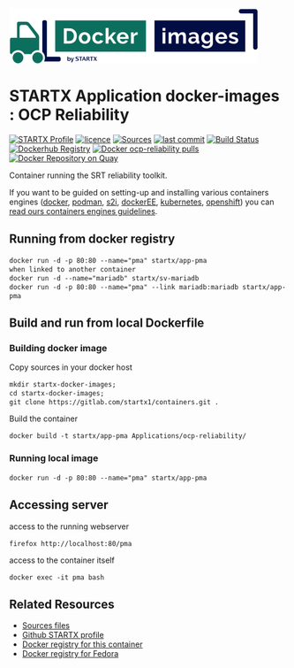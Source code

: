 [![startxfr/docker-images](https://raw.githubusercontent.com/startxfr/docker-images/master/.gitlab/img/logo-small.svg?sanitize=true)](https://gitlab.com/startx1/containers)

# STARTX Application docker-images : OCP Reliability
 
[![STARTX Profile](https://img.shields.io/badge/provider-startx-green.svg)](https://github.com/startxfr) [![licence](https://img.shields.io/github/license/startxfr/docker-images.svg)](https://gitlab.com/startx1/containers) [![Sources](https://img.shields.io/badge/startxfr-docker--images-blue.svg)](https://gitlab.com/startx1/containers/tree/master/Services/ocp-reliability/) [![last commit](https://img.shields.io/github/last-commit/startxfr/docker-images.svg)](https://gitlab.com/startx1/containers) [![Build Status](https://travis-ci.org/startxfr/docker-images.svg?branch=master)](https://travis-ci.org/startxfr/docker-images) [![Dockerhub Registry](https://img.shields.io/docker/build/startx/app-ocp-reliability.svg)](https://hub.docker.com/r/startx/app-ocp-reliability) [![Docker ocp-reliability pulls](https://img.shields.io/docker/pulls/startx/app-ocp-reliability)](https://hub.docker.com/r/startx/app-ocp-reliability) [![Docker Repository on Quay](https://quay.io/repository/startx/ocp-reliability/status "Docker Repository on Quay")](https://quay.io/repository/startx/ocp-reliability)

Container running the SRT reliability toolkit.

If you want to be guided on setting-up and installing various containers engines
([docker](https://github.com/startxfr/containers-engines/blob/master/Docker.md),
[podman](https://github.com/startxfr/containers-engines/blob/master/Podman.md),
[s2i](https://github.com/startxfr/containers-engines/blob/master/S2I.md),
[dockerEE](https://github.com/startxfr/containers-engines/blob/master/DockerEE.md),
[kubernetes](https://github.com/startxfr/containers-engines/blob/master/Kubernetes.md),
[openshift](https://github.com/startxfr/containers-engines/blob/master/Openshift.md))
you can [read ours containers engines guidelines](https://github.com/startxfr/containers-engines).

## Running from docker registry

    docker run -d -p 80:80 --name="pma" startx/app-pma
    when linked to another container
    docker run -d --name="mariadb" startx/sv-mariadb
    docker run -d -p 80:80 --name="pma" --link mariadb:mariadb startx/app-pma

## Build and run from local Dockerfile

### Building docker image

Copy sources in your docker host

    mkdir startx-docker-images;
    cd startx-docker-images;
    git clone https://gitlab.com/startx1/containers.git .

Build the container

    docker build -t startx/app-pma Applications/ocp-reliability/

### Running local image

    docker run -d -p 80:80 --name="pma" startx/app-pma

## Accessing server

access to the running webserver

    firefox http://localhost:80/pma

access to the container itself

    docker exec -it pma bash

## Related Resources

- [Sources files](https://gitlab.com/startx1/containers/tree/master/Applications/ocp-reliability)
- [Github STARTX profile](https://gitlab.com/startx1/containers)
- [Docker registry for this container](https://registry.hub.docker.com/u/startx/app-ocp-reliability/)
- [Docker registry for Fedora](https://registry.hub.docker.com/u/fedora/)
